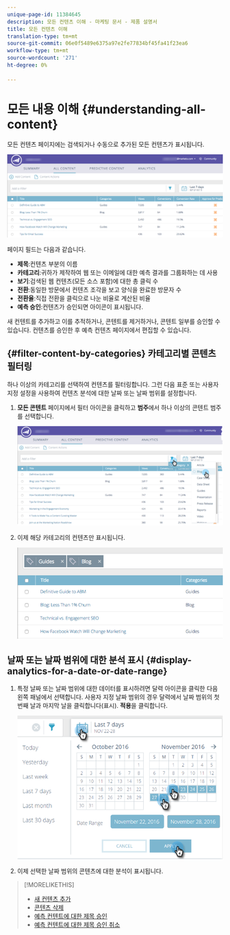 ```yaml
---
unique-page-id: 11384645
description: 모든 컨텐츠 이해 - 마케팅 문서 - 제품 설명서
title: 모든 컨텐츠 이해
translation-type: tm+mt
source-git-commit: 06e0f5489e6375a97e2fe77834bf45fa41f23ea6
workflow-type: tm+mt
source-wordcount: '271'
ht-degree: 0%

---
```



# 모든 내용 이해 {#understanding-all-content}

모든 컨텐츠 페이지에는 검색되거나 수동으로 추가된 모든 컨텐츠가 표시됩니다.

![](assets/image2017-10-3-9-3a4-3a56.png)

페이지 필드는 다음과 같습니다.

* **제목**:컨텐츠 부분의 이름
* **카테고리**:귀하가 제작하여 웹 또는 이메일에 대한 예측 결과를 그룹화하는 데 사용
* **보기**:검색된 웹 컨텐츠(모든 소스 포함)에 대한 총 클릭 수
* **전환**:동일한 방문에서 컨텐츠 조각을 보고 양식을 완료한 방문자 수
* **전환율**:직접 전환을 클릭으로 나눈 비율로 계산된 비율
* **예측 승인**:컨텐츠가 승인되면 아이콘이 표시됩니다.

새 컨텐트를 추가하고 이를 추적하거나, 콘텐트를 제거하거나, 콘텐트 일부를 승인할 수 있습니다. 컨텐츠를 승인한 후 예측 컨텐츠 페이지에서 편집할 수 있습니다.

## {#filter-content-by-categories} 카테고리별 콘텐츠 필터링

하나 이상의 카테고리를 선택하여 컨텐츠를 필터링합니다. 그런 다음 표준 또는 사용자 지정 설정을 사용하여 컨텐츠 분석에 대한 날짜 또는 날짜 범위를 설정합니다.

1. **모든 콘텐트** 페이지에서 필터 아이콘을 클릭하고 **범주**&#x200B;에서 하나 이상의 콘텐트 범주를 선택합니다.

   ![](assets/image2017-10-3-9-3a5-3a52.png)

1. 이제 해당 카테고리의 컨텐츠만 표시됩니다.

   ![](assets/image2017-10-3-9-3a6-3a23.png)

## 날짜 또는 날짜 범위에 대한 분석 표시 {#display-analytics-for-a-date-or-date-range}

1. 특정 날짜 또는 날짜 범위에 대한 데이터를 표시하려면 달력 아이콘을 클릭한 다음 왼쪽 패널에서 선택합니다. 사용자 지정 날짜 범위의 경우 달력에서 날짜 범위의 첫 번째 날과 마지막 날을 클릭합니다(표시). **적용**&#x200B;을 클릭합니다.

   ![](assets/all-content-calendar-filter-hands.png)

1. 이제 선택한 날짜 범위의 콘텐츠에 대한 분석이 표시됩니다.

>[!MORELIKETHIS]
>
>* [새 컨텐츠 추가](/help/marketo/product-docs/predictive-content/working-with-all-content/add-new-content.md)
>* [콘텐츠 삭제](/help/marketo/product-docs/predictive-content/working-with-all-content/delete-content.md)
>* [예측 컨텐트에 대한 제목 승인](/help/marketo/product-docs/predictive-content/working-with-all-content/approve-a-title-for-predictive-content.md)
>* [예측 컨텐트에 대한 제목 승인 취소](/help/marketo/product-docs/predictive-content/working-with-all-content/unapprove-a-title-for-predictive-content.md)

